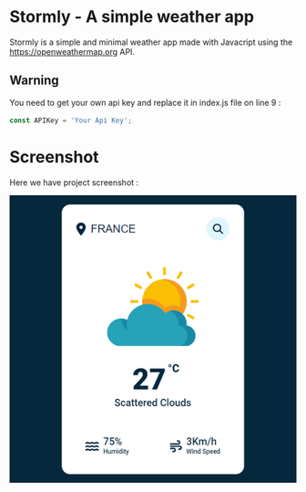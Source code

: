 # Stormly - A simple weather app
Stormly is a simple and minimal weather app made with Javacript using the https://openweathermap.org API.

## Warning
You need to get your own api key and replace it in index.js file on line 9 :

```javascript
const APIKey = 'Your Api Key';
```

# Screenshot
Here we have project screenshot :

![screenshot](screenshot.jpg)
